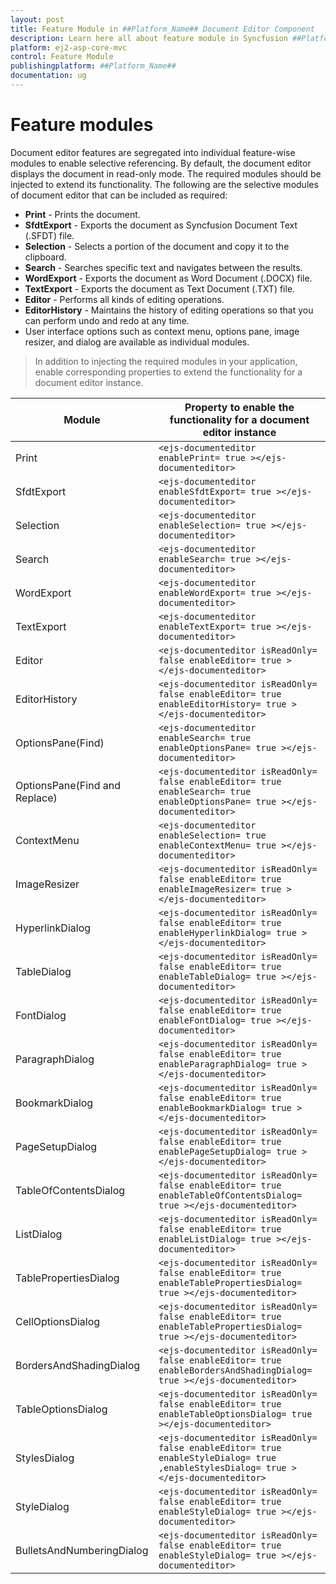```yaml
---
layout: post
title: Feature Module in ##Platform_Name## Document Editor Component
description: Learn here all about feature module in Syncfusion ##Platform_Name## Document Editor component of Syncfusion Essential JS 2 and more.
platform: ej2-asp-core-mvc
control: Feature Module
publishingplatform: ##Platform_Name##
documentation: ug
---
```



# Feature modules

Document editor features are segregated into individual feature-wise modules to enable selective referencing. By default, the document editor displays the document in read-only mode. The required modules should be injected to extend its functionality. The following are the selective modules of document editor that can be included as required:
* **Print** - Prints the document.
* **SfdtExport** - Exports the document as Syncfusion Document Text (.SFDT) file.
* **Selection** - Selects a portion of the document and copy it to the clipboard.
* **Search** - Searches specific text and navigates between the results.
* **WordExport** - Exports the document as Word Document (.DOCX) file.
* **TextExport** - Exports the document as Text Document (.TXT) file.
* **Editor** - Performs all kinds of editing operations.
* **EditorHistory** - Maintains the history of editing operations so that you can perform undo and redo at any time.
* User interface options such as context menu, options pane, image resizer, and dialog are available as individual modules.

>In addition to injecting the required modules in your application, enable corresponding properties to extend the functionality for a document editor instance.

| Module | Property to enable the functionality for a document editor instance |
|---|---|
|Print|`<ejs-documenteditor enablePrint= true ></ejs-documenteditor>`|
|SfdtExport|`<ejs-documenteditor enableSfdtExport= true ></ejs-documenteditor>`|
|Selection|`<ejs-documenteditor enableSelection= true ></ejs-documenteditor>`|
|Search|`<ejs-documenteditor enableSearch= true ></ejs-documenteditor>`|
|WordExport|`<ejs-documenteditor enableWordExport= true ></ejs-documenteditor>`|
|TextExport|`<ejs-documenteditor enableTextExport= true ></ejs-documenteditor>`|
|Editor|`<ejs-documenteditor isReadOnly= false enableEditor= true ></ejs-documenteditor>`|
|EditorHistory|`<ejs-documenteditor isReadOnly= false enableEditor= true enableEditorHistory= true ></ejs-documenteditor>`|
|OptionsPane(Find)|`<ejs-documenteditor enableSearch= true enableOptionsPane= true ></ejs-documenteditor>`|
|OptionsPane(Find and Replace)|`<ejs-documenteditor isReadOnly= false enableEditor= true enableSearch= true enableOptionsPane= true ></ejs-documenteditor>`|
|ContextMenu|`<ejs-documenteditor enableSelection= true enableContextMenu= true ></ejs-documenteditor>`|
|ImageResizer|`<ejs-documenteditor isReadOnly= false enableEditor= true enableImageResizer= true ></ejs-documenteditor>`|
|HyperlinkDialog|`<ejs-documenteditor isReadOnly= false enableEditor= true enableHyperlinkDialog= true ></ejs-documenteditor>`|
|TableDialog|`<ejs-documenteditor isReadOnly= false enableEditor= true enableTableDialog= true ></ejs-documenteditor>`|
|FontDialog|`<ejs-documenteditor isReadOnly= false enableEditor= true enableFontDialog= true ></ejs-documenteditor>`|
|ParagraphDialog|`<ejs-documenteditor isReadOnly= false enableEditor= true enableParagraphDialog= true ></ejs-documenteditor>`|
|BookmarkDialog|`<ejs-documenteditor isReadOnly= false enableEditor= true enableBookmarkDialog= true ></ejs-documenteditor>`|
|PageSetupDialog|`<ejs-documenteditor isReadOnly= false enableEditor= true enablePageSetupDialog= true ></ejs-documenteditor>`|
|TableOfContentsDialog|`<ejs-documenteditor isReadOnly= false enableEditor= true enableTableOfContentsDialog= true ></ejs-documenteditor>`|
|ListDialog|`<ejs-documenteditor isReadOnly= false enableEditor= true enableListDialog= true ></ejs-documenteditor>`|
|TablePropertiesDialog|`<ejs-documenteditor isReadOnly= false enableEditor= true enableTablePropertiesDialog= true ></ejs-documenteditor>`|
|CellOptionsDialog|`<ejs-documenteditor isReadOnly= false enableEditor= true enableTablePropertiesDialog= true ></ejs-documenteditor>`|
|BordersAndShadingDialog|`<ejs-documenteditor isReadOnly= false enableEditor= true enableBordersAndShadingDialog= true ></ejs-documenteditor>`|
|TableOptionsDialog|`<ejs-documenteditor isReadOnly= false enableEditor= true enableTableOptionsDialog= true ></ejs-documenteditor>`|
|StylesDialog|`<ejs-documenteditor isReadOnly= false enableEditor= true enableStyleDialog= true ,enableStylesDialog= true ></ejs-documenteditor>`|
|StyleDialog|`<ejs-documenteditor isReadOnly= false enableEditor= true enableStyleDialog= true ></ejs-documenteditor>`|
|BulletsAndNumberingDialog|`<ejs-documenteditor isReadOnly= false enableEditor= true enableStyleDialog= true ></ejs-documenteditor>`|